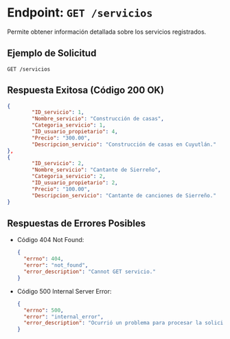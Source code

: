 # Endpoint: `GET /servicios`

Permite obtener información detallada sobre los servicios registrados.

## Ejemplo de Solicitud
```http
GET /servicios
```

## Respuesta Exitosa (Código 200 OK)
```json
{
        "ID_servicio": 1,
        "Nombre_servicio": "Construcción de casas",
        "Categoria_servicio": 1,
        "ID_usuario_propietario": 4,
        "Precio": "300.00",
        "Descripcion_servicio": "Construcción de casas en Cuyutlán."
},
{
        "ID_servicio": 2,
        "Nombre_servicio": "Cantante de Sierreño",
        "Categoria_servicio": 2,
        "ID_usuario_propietario": 2,
        "Precio": "100.00",
        "Descripcion_servicio": "Cantante de canciones de Sierreño."
}
```

## Respuestas de Errores Posibles
- Código 404 Not Found:

  ```json
  {
    "errno": 404,
    "error": "not_found",
    "error_description": "Cannot GET servicio."
  }
  ```

- Código 500 Internal Server Error:
  ```json
  {
    "errno": 500,
    "error": "internal_error",
    "error_description": "Ocurrió un problema para procesar la solicitud"
  }
  ``` 
